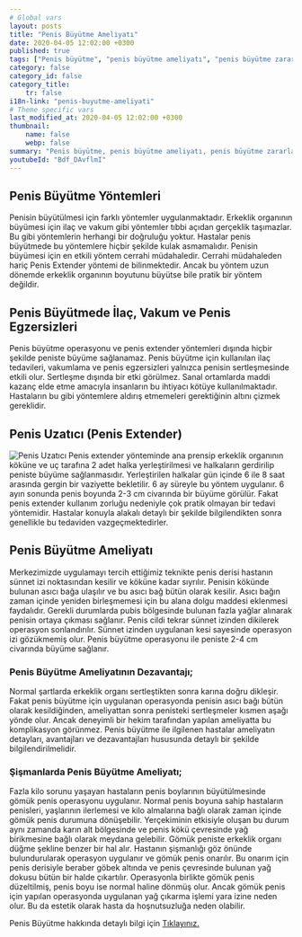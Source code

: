 ```yaml
---
# Global vars
layout: posts
title: "Penis Büyütme Ameliyatı"
date: 2020-04-05 12:02:00 +0300
published: true
tags: ["Penis büyütme", "penis büyütme ameliyatı", "penis büyütme zararı", "penis büyütme fiyat", "penis büyütme nasıl yapılır", "penis büyütme ameliyatı sonrası", "penis büyütme ameliyatı öncesi", "penis estetiği ameliyatı", "penis işlevi",  "penis boyu", "penis büyütme nedir", "penis anatomisi" , "penis nasıl büyütülür" , "ideal penis boyu" , "Türkiye penis boyu ortalaması" , "penis estetiği" , "Ortalama penis boyu" , "penis büyütme tedavi" , "küçük penis tedavi" , "penis büyütme vakum" , "penis extender" , "penis büyütme tedavi" , "şişmanlarda penis büyütme" ]
category: false
category_id: false
category_title:
    tr: false
i18n-link: "penis-buyutme-ameliyati"
# Theme specific vars
last_modified_at: 2020-04-05 12:02:00 +0300
thumbnail:
    name: false
    webp: false
summary: "Penis büyütme, penis büyütme ameliyatı, penis büyütme zararları, penis büyütme fiyatı, penis büyütme nasıl yapılır, penis büyütme ameliyatı sonrası, penis büyütme ameliyatı öncesi, penis nasıl büyür, penis ameliyatı, penis işlevi, penis boyu, penis boyutları, penis kalınlığı, küçük penis, penis büyütme nedir, penis anatomisi"
youtubeId: "Bdf_DAvflmI"
---
```





## Penis Büyütme Yöntemleri

Penisin büyütülmesi için farklı yöntemler uygulanmaktadır. Erkeklik organının büyümesi için ilaç ve vakum gibi yöntemler tıbbi açıdan gerçeklik taşımazlar. Bu gibi yöntemlerin herhangi bir doğruluğu yoktur. Hastalar penis büyütmede bu yöntemlere hiçbir şekilde kulak asmamalıdır. Penisin büyümesi için en etkili yöntem cerrahi müdahaledir. Cerrahi müdahaleden hariç Penis Extender yöntemi de bilinmektedir. Ancak bu yöntem uzun dönemde erkeklik organının boyutunu büyütse bile pratik bir yöntem değildir.

##	Penis Büyütmede İlaç, Vakum ve Penis Egzersizleri

Penis büyütme operasyonu ve penis extender yöntemleri dışında hiçbir şekilde peniste büyüme sağlanamaz. Penis büyütme için kullanılan ilaç tedavileri, vakumlama ve penis egzersizleri yalnızca penisin sertleşmesinde etkili olur. Sertleşme dışında bir etki görülmez. Sanal ortamlarda maddi kazanç elde etme amacıyla insanların bu ihtiyacı kötüye kullanılmaktadır. Hastaların bu gibi yöntemlere aldırış etmemeleri gerektiğinin altını çizmek gereklidir.

##	Penis Uzatıcı (Penis Extender)

![​Penis Uzatıcı](/assets/img/penisextender.jpeg)
Penis extender yönteminde ana prensip erkeklik organının köküne ve uç tarafına 2 adet halka yerleştirilmesi ve halkaların gerdirilip peniste büyüme sağlanmasıdır. Yerleştirilen halkalar gün içinde 6 ile 8 saat arasında gergin bir vaziyette bekletilir. 6 ay süreyle bu yöntem uygulanır. 6 ayın sonunda penis boyunda 2-3 cm civarında bir büyüme görülür. Fakat penis extender kullanım zorluğu nedeniyle çok pratik olmayan bir tedavi yöntemidir. Hastalar konuyla alakalı detaylı bir şekilde bilgilendikten sonra genellikle bu tedaviden vazgeçmektedirler.

##	Penis Büyütme Ameliyatı

Merkezimizde uygulamayı tercih ettiğimiz teknikte penis derisi hastanın sünnet izi noktasından kesilir ve köküne kadar sıyrılır. Penisin kökünde bulunan asıcı bağa ulaşılır ve bu asıcı bağ bütün olarak kesilir. Asıcı bağın zaman içinde yeniden birleşmemesi için bu alana dolgu maddesi eklenmesi faydalıdır. Gerekli durumlarda pubis bölgesinde bulunan fazla yağlar alınarak penisin ortaya çıkması sağlanır. Penis cildi tekrar sünnet izinden dikilerek operasyon sonlandırılır. Sünnet izinden uygulanan kesi sayesinde operasyon izi gözükmemiş olur. Penis büyütme operasyonu ile peniste 2-4 cm civarında büyüme sağlanır.

### Penis Büyütme Ameliyatının Dezavantajı;

Normal şartlarda erkeklik organı sertleştikten sonra karına doğru dikleşir. Fakat penis büyütme için uygulanan operasyonda penisin asıcı bağı bütün olarak kesildiğinden, ameliyattan sonra penisteki sertleşmeler kısmen aşağı yönde olur. Ancak deneyimli bir hekim tarafından yapılan ameliyatta bu komplikasyon görünmez. Penis büyütme ile ilgilenen hastalar ameliyatın detayları, avantajları ve dezavantajları hususunda detaylı bir şekilde bilgilendirilmelidir.

### Şişmanlarda Penis Büyütme Ameliyatı;

Fazla kilo sorunu yaşayan hastaların penis boylarının büyütülmesinde gömük penis operasyonu uygulanır. Normal penis boyuna sahip hastaların penisleri, yaşlarının ilerlemesi ve kilo almalarına bağlı olarak zaman içinde gömük penis durumuna dönüşebilir. Yerçekiminin etkisiyle oluşan bu durum aynı zamanda karın alt bölgesinde ve penis kökü çevresinde yağ birikmesine bağlı olarak meydana gelebilir. Gömük peniste erkeklik organı düğme şekline benzer bir hal alır. Hastanın şişmanlığı göz önünde bulundurularak operasyon uygulanır ve gömük penis onarılır. Bu onarım için penis derisiyle beraber göbek altında ve penis çevresinde bulunan yağ dokusu bütün bir halde çıkartılır. Operasyonla birlikte gömük penis düzeltilmiş, penis boyu ise normal haline dönmüş olur. Ancak gömük penis için yapılan operasyonda uygulanan yağ çıkarma işlemi yara izine neden olur. Bu da estetik olarak hasta da hoşnutsuzluğa neden olabilir.



Penis Büyütme hakkında detaylı bilgi için [Tıklayınız.](https://www.onoluroloji.com/penis-buyutme)
